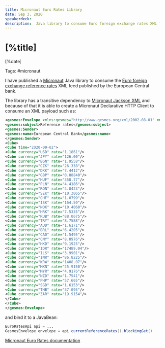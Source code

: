 ```yaml
---
title: Micronaut Euro Rates Library
date: Sep 3, 2020
speakerdeck: 
description:  Java library to consume Euro foreign exchange rates XML feed published by the European Central bank.
---
```


# [%title]

[%date]

Tags: #micronaut

I have published a [Micronaut](https://micronaut.io) Java library to consume the [Euro foreign exchange reference rates](https://www.ecb.europa.eu/stats/policy_and_exchange_rates/euro_reference_exchange_rates/html/index.en.html) XML feed published by the European Central bank. 

The library has a transitive dependency to [Micronaut Jackson XML](https://micronaut-projects.github.io/micronaut-jackson-xml/latest/guide/index.html) and because of that it is able to create a Micronaut Declarative HTTP Client to consume an XML payload such as:

```xml
<gesmes:Envelope xmlns:gesmes="http://www.gesmes.org/xml/2002-08-01" xmlns="http://www.ecb.int/vocabulary/2002-08-01/eurofxref">
<gesmes:subject>Reference rates</gesmes:subject>
<gesmes:Sender>
<gesmes:name>European Central Bank</gesmes:name>
</gesmes:Sender>
<Cube>
<Cube time="2020-09-02">
<Cube currency="USD" rate="1.1861"/>
<Cube currency="JPY" rate="126.00"/>
<Cube currency="BGN" rate="1.9558"/>
<Cube currency="CZK" rate="26.338"/>
<Cube currency="DKK" rate="7.4412"/>
<Cube currency="GBP" rate="0.88840"/>
<Cube currency="HUF" rate="358.77"/>
<Cube currency="PLN" rate="4.4186"/>
<Cube currency="RON" rate="4.8423"/>
<Cube currency="SEK" rate="10.3065"/>
<Cube currency="CHF" rate="1.0799"/>
<Cube currency="ISK" rate="164.50"/>
<Cube currency="NOK" rate="10.4060"/>
<Cube currency="HRK" rate="7.5335"/>
<Cube currency="RUB" rate="88.0675"/>
<Cube currency="TRY" rate="8.7588"/>
<Cube currency="AUD" rate="1.6171"/>
<Cube currency="BRL" rate="6.4205"/>
<Cube currency="CAD" rate="1.5495"/>
<Cube currency="CNY" rate="8.0976"/>
<Cube currency="HKD" rate="9.1925"/>
<Cube currency="IDR" rate="17489.04"/>
<Cube currency="ILS" rate="3.9901"/>
<Cube currency="INR" rate="86.8225"/>
<Cube currency="KRW" rate="1408.07"/>
<Cube currency="MXN" rate="25.9150"/>
<Cube currency="MYR" rate="4.9176"/>
<Cube currency="NZD" rate="1.7541"/>
<Cube currency="PHP" rate="57.665"/>
<Cube currency="SGD" rate="1.6153"/>
<Cube currency="THB" rate="37.095"/>
<Cube currency="ZAR" rate="19.9154"/>
</Cube>
</Cube>
</gesmes:Envelope>
```
 
 and bind it to a JavaBean: 
 
 ```java
 EuroRatesApi api = ...
 GesmesEnvelope envelope = api.currentReferenceRates().blockingGet()
 ```
  
[Micronaut Euro Rates documentation](https://sdelamo.github.io/eurorates/index.html)
